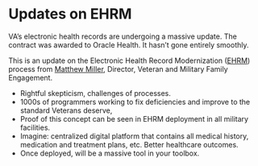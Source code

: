 # Updates on EHRM

VA’s electronic health records are undergoing a massive update. The contract was awarded to Oracle Health. It hasn’t gone entirely smoothly. 

This is an update on the Electronic Health Record Modernization ([EHRM](https://digital.va.gov/ehr-modernization/)) process from [Matthew Miller](https://www.linkedin.com/in/matt-miller-48b51a17), Director, Veteran and Military Family Engagement. 

* Rightful skepticism, challenges of processes.
* 1000s of programmers working to fix deficiencies and improve to the standard Veterans deserve,
* Proof of this concept can be seen in EHRM deployment in all military facilities. 
* Imagine: centralized digital platform that contains all medical history, medication and treatment plans, etc. Better healthcare outcomes. 
* Once deployed, will be a massive tool in your toolbox.
